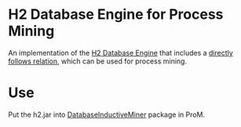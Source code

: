 # H2 Database Engine for Process Mining

An implementation of the [H2 Database Engine](http://www.h2database.com/) that includes a [directly follows relation](https://doi.org/10.1109/TKDE.2004.47), which can be used for process mining.

# Use

Put the h2.jar into [DatabaseInductiveMiner](https://svn.win.tue.nl/repos/prom/Packages/DatabaseInductiveMiner/) package in ProM.


